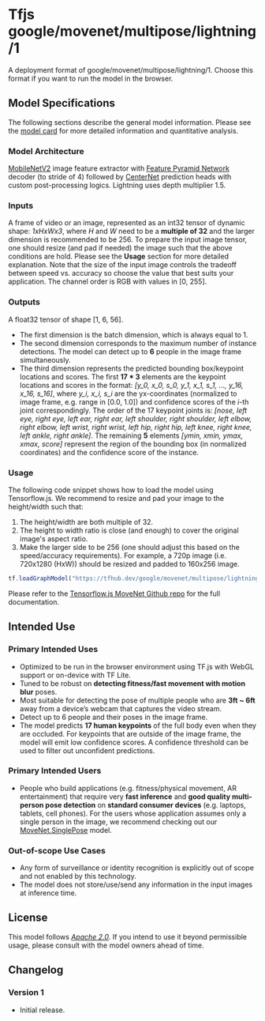 # Tfjs google/movenet/multipose/lightning/1

A deployment format of google/movenet/multipose/lightning/1. Choose this
format if you want to run the model in the browser.

<!-- parent-model: google/movenet/multipose/lightning/1 -->
<!-- asset-path: internal -->

## Model Specifications

The following sections describe the general model information. Please see the
[model card](https://storage.googleapis.com/movenet/MoveNet.MultiPose%20Model%20Card.pdf)
for more detailed information and quantitative analysis.

### Model Architecture

[MobileNetV2](https://arxiv.org/abs/1801.04381) image feature extractor with
[Feature Pyramid Network](https://arxiv.org/abs/1612.03144) decoder (to stride
of 4) followed by [CenterNet](https://arxiv.org/abs/1904.07850) prediction heads
with custom post-processing logics. Lightning uses depth multiplier 1.5.

### Inputs

A frame of video or an image, represented as an int32 tensor of dynamic shape:
*1xHxWx3*, where *H* and *W* need to be a **multiple of 32** and the larger
dimension is recommended to be 256. To prepare the input image tensor, one
should resize (and pad if needed) the image such that the above conditions are
hold. Please see the **Usage** section for more detailed explanation. Note that
the size of the input image controls the tradeoff between speed vs. accuracy so
choose the value that best suits your application. The channel order is RGB
with values in [0, 255].

### Outputs

A float32 tensor of shape [1, 6, 56].

*   The first dimension is the batch dimension, which is always equal to 1.
*   The second dimension corresponds to the maximum number of instance
    detections. The model can detect up to **6** people in the image frame
    simultaneously.
*   The third dimension represents the predicted bounding box/keypoint
    locations and scores. The first **17 * 3** elements are the keypoint
    locations and scores in the format:
    *[y_0, x_0, s_0, y_1, x_1, s_1, …, y_16, x_16, s_16]*, where *y_i, x_i, s_i*
    are the yx-coordinates (normalized to image frame, e.g. range in [0.0, 1.0])
    and confidence scores of the *i*-th joint correspondingly. The order of the
    17 keypoint joints is: *[nose, left eye, right eye, left ear, right ear,
    left shoulder, right shoulder, left elbow, right elbow, left wrist, right
    wrist, left hip, right hip, left knee, right knee, left ankle,
    right ankle]*. The remaining **5** elements
    *[ymin, xmin, ymax, xmax, score]* represent the region of the bounding box
    (in normalized coordinates) and the confidence score of the instance.

### Usage

The following code snippet shows how to load the model using Tensorflow.js. We
recommend to resize and pad your image to the height/width such that:

   1. The height/width are both multiple of 32.
   2. The height to width ratio is close (and enough) to cover the original
      image's aspect ratio.
   3. Make the larger side to be 256 (one should adjust this based on the
      speed/accuracy requirements). For example, a 720p image (i.e. 720x1280
      (HxW)) should be resized and padded to 160x256 image.

```javascript
tf.loadGraphModel("https://tfhub.dev/google/movenet/multipose/lightning/tfjs/1", { fromTFHub: true });
```

Please refer to the [Tensorflow.js MoveNet Github repo](https://github.com/tensorflow/tfjs-models/tree/master/pose-detection/src/movenet) for the full documentation.

## Intended Use

### Primary Intended Uses

*   Optimized to be run in the browser environment using TF.js with WebGL
    support or on-device with TF Lite.
*   Tuned to be robust on **detecting fitness/fast movement with motion blur**
    poses.
*   Most suitable for detecting the pose of multiple people who are
    **3ft ~ 6ft** away from a device’s webcam that captures the video stream.
*   Detect up to 6 people and their poses in the image frame.
*   The model predicts **17 human keypoints** of the full body even when they
    are occluded. For keypoints that are outside of the image frame, the model
    will emit low confidence scores. A confidence threshold can be used to
    filter out unconfident predictions.

### Primary Intended Users

*   People who build applications (e.g. fitness/physical movement, AR entertainment) that require very **fast inference** and **good quality multi-person pose detection** on **standard consumer devices** (e.g. laptops, tablets, cell phones). For the users whose application assumes only a single person in the image, we recommend checking out our [MoveNet.SinglePose](https://blog.tensorflow.org/2021/05/next-generation-pose-detection-with-movenet-and-tensorflowjs.html) model.


### Out-of-scope Use Cases

*   Any form of surveillance or identity recognition is explicitly out of scope
    and not enabled by this technology.
*   The model does not store/use/send any information in the input images at
    inference time.

## License

This model follows [*Apache 2.0*](https://www.apache.org/licenses/LICENSE-2.0).
If you intend to use it beyond permissible usage, please consult with the model
owners ahead of time.

## Changelog

### Version 1

* Initial release.
